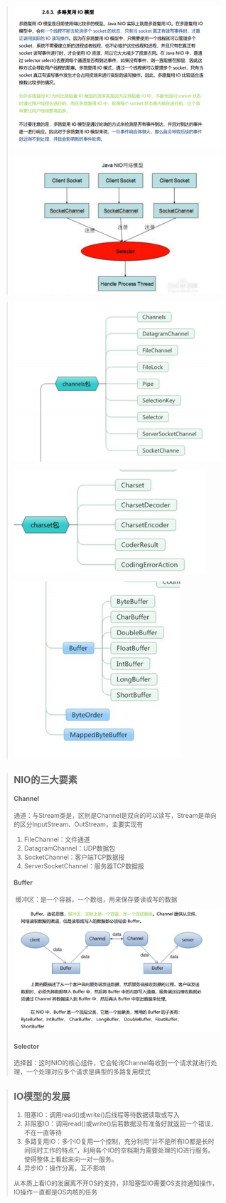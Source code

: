 > ![image-20210805192806224](image\image-20210805192806224.png)
>
> ![image-20210805193754829](image\image-20210805193754829.png)

> ![image-20210805194007735](image\image-20210805194007735.png)
>
> ![image-20210805194017880](image\image-20210805194017880.png)
>
> ![image-20210805194027040](image\image-20210805194027040.png)

> ## NIO的三大要素
>
> #### Channel
>
> ​	通道：与Stream类是，区别是Channel是双向的可以读写，Stream是单向的区分InputStream、OutStream，主要实现有
>
> 1. FileChannel：文件通道
> 2. DatagramChannel：UDP数据包
> 3. SocketChannel：客户端TCP数据报
> 4. ServerSocketChannel：服务器TCP数据报
>
> #### Buffer
>
> ​		缓冲区：是一个容器，一个数组，用来保存要读或写的数据
>
> ![image-20210805194739656](image\image-20210805194739656.png)
>
> #### Selector
>
> ​		选择器：这时NIO的核心组件，它会轮询Channel每收到一个请求就进行处理，一个处理对应多个请求是典型的多路复用模式

> ## IO模型的发展
>
> 1. 阻塞IO：调用read()或write()后线程等待数据读取或写入
> 2. 非阻塞IO：调用read()或write()后若数据没有准备好就返回一个错误，不在一直等待
> 3. 多路复用IO：多个IO复用一个控制，充分利用“并不是所有IO都是长时间同时工作的特点”，利用各个IO的空档期为需要处理的IO进行服务。使得整体上看起来向一对一服务。
> 4. 异步IO：操作分离，互不影响
>
> 从本质上看IO的发展离不开OS的支持，非阻塞型IO需要OS支持通知操作，IO操作一直都是OS内核的任务